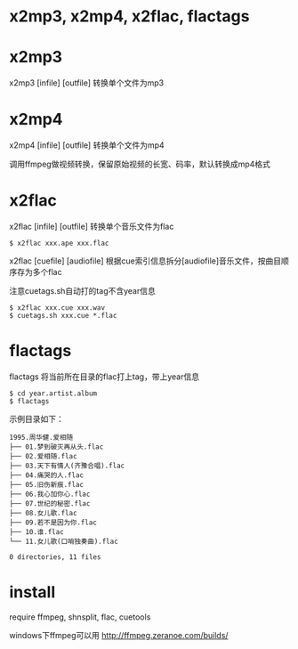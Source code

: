 x2mp3, x2mp4, x2flac, flactags
==============================

# x2mp3

x2mp3 [infile] [outfile] 转换单个文件为mp3

# x2mp4

x2mp4 [infile] [outfile] 转换单个文件为mp4

调用ffmpeg做视频转换，保留原始视频的长宽、码率，默认转换成mp4格式

# x2flac

x2flac [infile] [outfile] 转换单个音乐文件为flac

    $ x2flac xxx.ape xxx.flac  

x2flac [cuefile] [audiofile] 根据cue索引信息拆分[audiofile]音乐文件，按曲目顺序存为多个flac

注意cuetags.sh自动打的tag不含year信息

    $ x2flac xxx.cue xxx.wav
    $ cuetags.sh xxx.cue *.flac

# flactags 

flactags 将当前所在目录的flac打上tag，带上year信息

    $ cd year.artist.album
    $ flactags

示例目录如下：

    1995.周华健.爱相随
    ├── 01.梦到破灭再从头.flac
    ├── 02.爱相随.flac
    ├── 03.天下有情人(齐豫合唱).flac
    ├── 04.痛哭的人.flac
    ├── 05.旧伤新痕.flac
    ├── 06.我心加你心.flac
    ├── 07.世纪的秘密.flac
    ├── 08.女儿歌.flac
    ├── 09.若不是因为你.flac
    ├── 10.谁.flac
    └── 11.女儿歌(口哨独奏曲).flac

    0 directories, 11 files

# install

require ffmpeg, shnsplit, flac, cuetools

windows下ffmpeg可以用 http://ffmpeg.zeranoe.com/builds/
